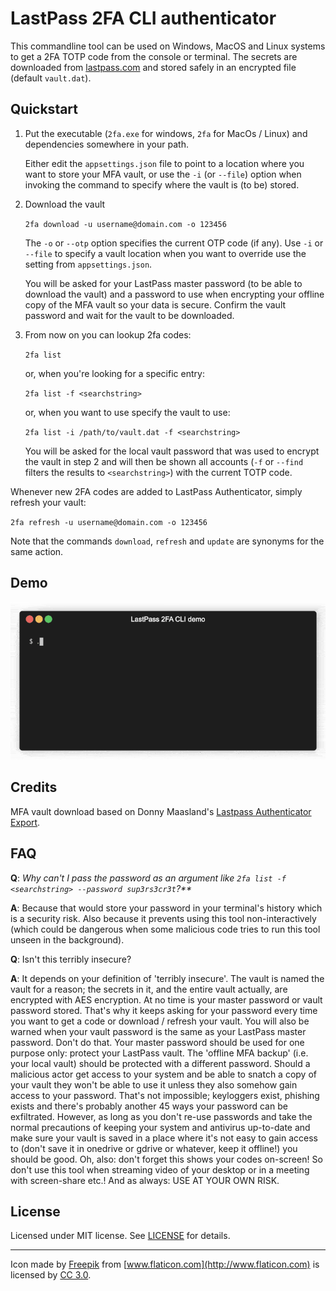 # LastPass 2FA CLI authenticator

This commandline tool can be used on Windows, MacOS and Linux systems to get a 2FA TOTP code from the console or terminal. The secrets are downloaded from [lastpass.com](https://lastpass.com) and stored safely in an encrypted file (default `vault.dat`).

## Quickstart

1. Put the executable (`2fa.exe` for windows, `2fa` for MacOs / Linux) and dependencies somewhere in your path.

   Either edit the `appsettings.json` file to point to a location where you want to store your MFA vault, or use the `-i` (or `--file`) option when invoking the command to specify where the vault is (to be) stored.

2. Download the vault

   `2fa download -u username@domain.com -o 123456`
   
   The `-o` or `--otp` option specifies the current OTP code (if any). Use `-i` or `--file` to specify a vault location when you want to override use the setting from `appsettings.json`.
   
   You will be asked for your LastPass master password (to be able to download the vault) and a password to use when encrypting your offline copy of the MFA vault so your data is secure. Confirm the vault password and wait for the vault to be downloaded.

3. From now on you can lookup 2fa codes:

    `2fa list`

    or, when you're looking for a specific entry:

    `2fa list -f <searchstring>`

    or, when you want to use specify the vault to use:

    `2fa list -i /path/to/vault.dat -f <searchstring>`

    You will be asked for the local vault password that was used to encrypt the vault in step 2 and will then be shown all accounts (`-f` or `--find` filters the results to `<searchstring>`) with the current TOTP code.

Whenever new 2FA codes are added to LastPass Authenticator, simply refresh your vault:

`2fa refresh -u username@domain.com -o 123456`

Note that the commands `download`, `refresh` and `update` are synonyms for the same action.

## Demo

![Demo](demo.gif)

## Credits

MFA vault download based on Donny Maasland's [Lastpass Authenticator Export](https://github.com/dmaasland/lastpass-authenticator-export).

## FAQ

**Q**: _Why can't I pass the password as an argument like `2fa list -f <searchstring> --password sup3rs3cr3t`?**_

**A**: Because that would store your password in your terminal's history which is a security risk. Also because it prevents using this tool non-interactively (which could be dangerous when some malicious code tries to run this tool unseen in the background).

**Q**: Isn't this terribly insecure?

**A**: It depends on your definition of 'terribly insecure'. The vault is named the vault for a reason; the secrets in it, and the entire vault actually, are encrypted with AES encryption. At no time is your master password or vault password stored. That's why it keeps asking for your password every time you want to get a code or download / refresh your vault. You will also be warned when your vault password is the same as your LastPass master password. Don't do that. Your master password should be used for one purpose only: protect your LastPass vault. The 'offline MFA backup' (i.e. your local vault) should be protected with a different password. Should a malicious actor get access to your system and be able to snatch a copy of your vault they won't be able to use it unless they also somehow gain access to your password. That's not impossible; keyloggers exist, phishing exists and there's probably another 45 ways your password can be exfiltrated. However, as long as you don't re-use passwords and take the normal precautions of keeping your system and antivirus up-to-date and make sure your vault is saved in a place where it's not easy to gain access to (don't save it in onedrive or gdrive or whatever, keep it offline!) you should be good. Oh, also: don't forget this shows your codes on-screen! So don't use this tool when streaming video of your desktop or in a meeting with screen-share etc.! And as always: USE AT YOUR OWN RISK.

## License

Licensed under MIT license. See [LICENSE](LICENSE) for details.

---

Icon made by [Freepik](http://www.flaticon.com/authors/freepik) from [www.flaticon.com](http://www.flaticon.com) is licensed by [CC 3.0](http://creativecommons.org/licenses/by/3.0/).
